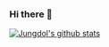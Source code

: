 ### Hi there 👋
[![Jungdol's github stats](https://github-readme-stats.vercel.app/api?username=Jungdol&theme=dark)](https://github.com/Jungdol/github-readme-stats)

<!--
**Jungdol/Jungdol** is a ✨ _special_ ✨ repository because its `README.md` (this file) appears on your GitHub profile.

Here are some ideas to get you started:

- 🔭 I’m currently working on ...
- 🌱 I’m currently learning ...
- 👯 I’m looking to collaborate on ...
- 🤔 I’m looking for help with ...
- 💬 Ask me about ...
- 📫 How to reach me: ...
- 😄 Pronouns: ...
- ⚡ Fun fact: ...
-->
